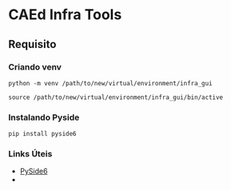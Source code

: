 # CAEd Infra Tools

## Requisito

### Criando venv
`python -m venv /path/to/new/virtual/environment/infra_gui`

`source /path/to/new/virtual/environment/infra_gui/bin/active`

### Instalando Pyside
`pip install pyside6`

### Links Úteis

- [PySide6](https://doc.qt.io/qtforpython-6/PySide6/QtWidgets/index.html)
- 